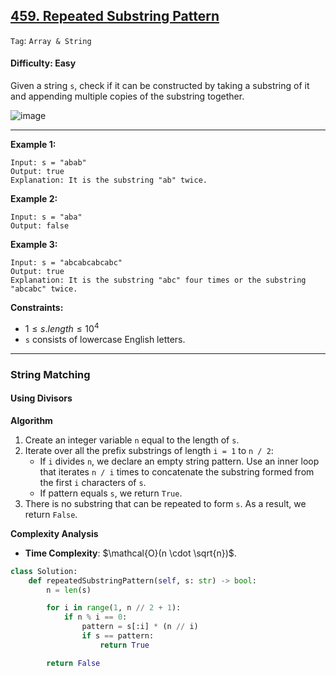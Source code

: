 ## [459. Repeated Substring Pattern](https://leetcode.com/problems/repeated-substring-pattern/description/)

```Tag```: ```Array & String```

#### Difficulty: Easy

Given a string ```s```, check if it can be constructed by taking a substring of it and appending multiple copies of the substring together.

![image](https://github.com/quananhle/Python/assets/35042430/f3f24956-8359-4b85-ba4d-17a2f40f990e)

---

__Example 1:__

```
Input: s = "abab"
Output: true
Explanation: It is the substring "ab" twice.
```

__Example 2:__
```
Input: s = "aba"
Output: false
```

__Example 3:__
```
Input: s = "abcabcabcabc"
Output: true
Explanation: It is the substring "abc" four times or the substring "abcabc" twice.
```

__Constraints:__

- $1 \le s.length \le 10^{4}$
- ```s``` consists of lowercase English letters.

---

### String Matching

#### Using Divisors

__Algorithm__

1. Create an integer variable ```n``` equal to the length of ```s```.
2. Iterate over all the prefix substrings of length ```i = 1``` to ```n / 2```:
    - If ```i``` divides ```n```, we declare an empty string pattern. Use an inner loop that iterates ```n / i``` times to concatenate the substring formed from the first ```i``` characters of ```s```.
    - If pattern equals ```s```, we return ```True```.
3. There is no substring that can be repeated to form ```s```. As a result, we return ```False```.

__Complexity Analysis__

- __Time Complexity__: $\mathcal{O}(n \cdot \sqrt{n})$.

```Python
class Solution:
    def repeatedSubstringPattern(self, s: str) -> bool:
        n = len(s)

        for i in range(1, n // 2 + 1):
            if n % i == 0:
                pattern = s[:i] * (n // i)
                if s == pattern:
                    return True

        return False
```

